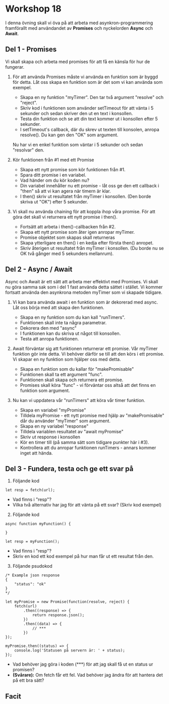 # Workshop 18

I denna övning skall vi öva på att arbeta med asynkron-programmering framförallt med användandet av **Promises** och nyckelorden **Async** och **Await**.

## Del 1 - Promises

Vi skall skapa och arbeta med promises för att få en känsla för hur de fungerar.

1. För att använda Promises måste vi använda en funktion som är byggd för detta. Låt oss skapa en funktion som är det som vi kan använda som exempel.

   - Skapa en ny funktion "myTimer". Den tar två argument "resolve" och "reject".
   - Skriv kod i funktionen som använder setTimeout för att vänta i 5 sekunder och sedan skriver den ut en text i konsollen.
   - Testa din funktion och se att din text kommer ut i konsollen efter 5 sekunder.
   - I setTimeout's callback, där du skrev ut texten till konsolen, anropa resolve(). Du kan gen den "OK" som argument.

   Nu har vi en enkel funktion som väntar i 5 sekunder och sedan "resolvar" den.

2. Kör funktionen från #1 med ett Promise

   - Skapa ett nytt promise som kör funktionen från #1.
   - Spara ditt promise i en variabel.
   - Vad händer om du kör koden nu?
   - Din variabel innehåller nu ett promise - låt oss ge den ett callback i "then" så att vi kan agera när timern är klar.
   - I then() skriv ut resultatet från myTimer i konsollen. (Den borde skriva ut "OK") efter 5 sekunder.

3. Vi skall nu använda chaining för att koppla ihop våra promise. För att göra det skall vi returnera ett nytt promise i then().
   - Fortsätt att arbeta i then()-callbacken från #2.
   - Skapa ett nytt promise som åter igen anropar myTimer.
   - Promise objektet som skapas skall returneras
   - Skapa ytterligare en then() i en kedja efter första then() anropet.
   - Skriv återigen ut resultatet från myTimer i konsollen. (Du borde nu se OK två gånger med 5 sekunders mellanrum).

## Del 2 - Async / Await

Async och Await är ett sätt att arbeta mer effektivt med Promises. Vi skall nu göra samma sak som i del 1 fast använda detta sättet i stället. Vi kommer fortsatt använda den asynkrona metoden myTimer som vi skapade tidigare.

1. Vi kan bara använda await i en funktion som är dekorerad med async. Låt oss börja med att skapa den funktionen.

   - Skapa en ny funktion som du kan kall "runTimers".
   - Funktionen skall inte ta några parametrar.
   - Dekorera den med "async"
   - I funktionen kan du skriva ut något till konsollen.
   - Testa att anropa funktionen.

2. Await förväntar sig att funktionen returnerar ett promise. Vår myTimer funktion gör inte detta. Vi behöver därför se till att den körs i ett promise. Vi skapar en ny funktion som hjälper oss med detta.

   - Skapa en funktion som du kallar för "makePromisable"
   - Funktionen skall ta ett argument "func".
   - Funktionen skall skapa och returnera ett promise.
   - Promises skall köra "func" - vi förväntar oss altså att det finns en funktion som argument.

3. Nu kan vi uppdatera vår "runTimers" att köra vår timer funktion.
   - Skapa en variabel "myPromise"
   - Tilldela myPromise - ett nytt promise med hjälp av "makePromisable" dår du använder "myTimer" som argument.
   - Skapa en ny variabel "response"
   - Tilldela variablen resultatet av "await myPromise"
   - Skriv ut response i konsollen
   - Kör en timer till (på samma sätt som tidigare punkter här i #3).
   - Kontrollera att du anropar funktionen runTimers - annars kommer inget att hända.

## Del 3 - Fundera, testa och ge ett svar på

1. Följande kod

```
let resp = fetch(url);
```

- Vad finns i "resp"?
- Vilka två alternativ har jag för att vänta på ett svar? (Skriv kod exempel)

2. Följande kod

```
async function myFunction() {

}

let resp = myFunction();
```

- Vad finns i "resp"?
- Skriv en kod ett kod exempel på hur man får ut ett resultat från den.

3. Följande psudokod

```
/* Example json response
{
    "status": "ok"
}
*/

let myPromise = new Promise(function(resolve, reject) {
    fetch(url)
        .then((response) => {
            return response.json();
        })
        .then((data) => {
            // ***
        })
});

myPromise.then((status) => {
    console.log('Statusen på servern är: ' + status);
});

```

- Vad behöver jag göra i koden (\*\*\*) för att jag skall få ut en status ur promisen?
- **(Svårare):** Om fetch får ett fel. Vad behöver jag ändra för att hantera det på ett bra sätt?

## Facit
